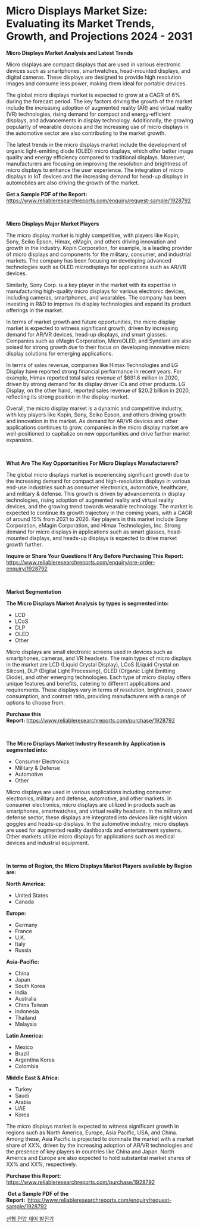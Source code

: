 <p><h1>Micro Displays Market Size: Evaluating its Market Trends, Growth, and Projections 2024 - 2031</h1></p><p><strong>Micro Displays Market Analysis and Latest Trends</strong></p>
<p><p>Micro displays are compact displays that are used in various electronic devices such as smartphones, smartwatches, head-mounted displays, and digital cameras. These displays are designed to provide high resolution images and consume less power, making them ideal for portable devices.</p><p>The global micro displays market is expected to grow at a CAGR of 6% during the forecast period. The key factors driving the growth of the market include the increasing adoption of augmented reality (AR) and virtual reality (VR) technologies, rising demand for compact and energy-efficient displays, and advancements in display technology. Additionally, the growing popularity of wearable devices and the increasing use of micro displays in the automotive sector are also contributing to the market growth.</p><p>The latest trends in the micro displays market include the development of organic light-emitting diode (OLED) micro displays, which offer better image quality and energy efficiency compared to traditional displays. Moreover, manufacturers are focusing on improving the resolution and brightness of micro displays to enhance the user experience. The integration of micro displays in IoT devices and the increasing demand for head-up displays in automobiles are also driving the growth of the market.</p></p>
<p><strong>Get a Sample PDF of the Report:&nbsp;</strong> <a href="https://www.reliableresearchreports.com/enquiry/request-sample/1928792">https://www.reliableresearchreports.com/enquiry/request-sample/1928792</a></p>
<p>&nbsp;</p>
<p><strong>Micro Displays Major Market Players</strong></p>
<p><p>The micro display market is highly competitive, with players like Kopin, Sony, Seiko Epson, Himax, eMagin, and others driving innovation and growth in the industry. Kopin Corporation, for example, is a leading provider of micro displays and components for the military, consumer, and industrial markets. The company has been focusing on developing advanced technologies such as OLED microdisplays for applications such as AR/VR devices.</p><p>Similarly, Sony Corp. is a key player in the market with its expertise in manufacturing high-quality micro displays for various electronic devices, including cameras, smartphones, and wearables. The company has been investing in R&D to improve its display technologies and expand its product offerings in the market.</p><p>In terms of market growth and future opportunities, the micro display market is expected to witness significant growth, driven by increasing demand for AR/VR devices, head-up displays, and smart glasses. Companies such as eMagin Corporation, MicroOLED, and Syndiant are also poised for strong growth due to their focus on developing innovative micro display solutions for emerging applications.</p><p>In terms of sales revenue, companies like Himax Technologies and LG Display have reported strong financial performance in recent years. For example, Himax reported total sales revenue of $691.6 million in 2020, driven by strong demand for its display driver ICs and other products. LG Display, on the other hand, reported sales revenue of $20.2 billion in 2020, reflecting its strong position in the display market.</p><p>Overall, the micro display market is a dynamic and competitive industry, with key players like Kopin, Sony, Seiko Epson, and others driving growth and innovation in the market. As demand for AR/VR devices and other applications continues to grow, companies in the micro display market are well-positioned to capitalize on new opportunities and drive further market expansion.</p></p>
<p>&nbsp;</p>
<p><strong>What Are The Key Opportunities For Micro Displays Manufacturers?</strong></p>
<p><p>The global micro displays market is experiencing significant growth due to the increasing demand for compact and high-resolution displays in various end-use industries such as consumer electronics, automotive, healthcare, and military & defense. This growth is driven by advancements in display technologies, rising adoption of augmented reality and virtual reality devices, and the growing trend towards wearable technology. The market is expected to continue its growth trajectory in the coming years, with a CAGR of around 15% from 2021 to 2026. Key players in this market include Sony Corporation, eMagin Corporation, and Himax Technologies, Inc. Strong demand for micro displays in applications such as smart glasses, head-mounted displays, and heads-up displays is expected to drive market growth further.</p></p>
<p><strong>Inquire or Share Your Questions If Any Before Purchasing This Report:</strong> <a href="https://www.reliableresearchreports.com/enquiry/pre-order-enquiry/1928792">https://www.reliableresearchreports.com/enquiry/pre-order-enquiry/1928792</a></p>
<p>&nbsp;</p>
<p><strong>Market Segmentation</strong></p>
<p><strong>The Micro Displays Market Analysis by types is segmented into:</strong></p>
<p><ul><li>LCD</li><li>LCoS</li><li>DLP</li><li>OLED</li><li>Other</li></ul></p>
<p><p>Micro displays are small electronic screens used in devices such as smartphones, cameras, and VR headsets. The main types of micro displays in the market are LCD (Liquid Crystal Display), LCoS (Liquid Crystal on Silicon), DLP (Digital Light Processing), OLED (Organic Light Emitting Diode), and other emerging technologies. Each type of micro display offers unique features and benefits, catering to different applications and requirements. These displays vary in terms of resolution, brightness, power consumption, and contrast ratio, providing manufacturers with a range of options to choose from.</p></p>
<p><strong>Purchase this Report:&nbsp;</strong><a href="https://www.reliableresearchreports.com/purchase/1928792">https://www.reliableresearchreports.com/purchase/1928792</a></p>
<p>&nbsp;</p>
<p><strong>The Micro Displays Market Industry Research by Application is segmented into:</strong></p>
<p><ul><li>Consumer Electronics</li><li>Military & Defense</li><li>Automotive</li><li>Other</li></ul></p>
<p><p>Micro displays are used in various applications including consumer electronics, military and defense, automotive, and other markets. In consumer electronics, micro displays are utilized in products such as smartphones, smartwatches, and virtual reality headsets. In the military and defense sector, these displays are integrated into devices like night vision goggles and heads-up displays. In the automotive industry, micro displays are used for augmented reality dashboards and entertainment systems. Other markets utilize micro displays for applications such as medical devices and industrial equipment.</p></p>
<p>&nbsp;</p>
<p><strong>In terms of Region, the Micro Displays Market Players available by Region are:</strong></p>
<p>
    <p> <strong> North America: </strong>
        <ul>
            <li>United States</li>
            <li>Canada</li>
        </ul>
        </p> 
    <p> <strong> Europe: </strong>
        <ul>
            <li>Germany</li>
            <li>France</li>
            <li>U.K.</li>
            <li>Italy</li>
            <li>Russia</li>
        </ul>
        </p> 
    <p> <strong> Asia-Pacific: </strong>
        <ul>
            <li>China</li>
            <li>Japan</li>
            <li>South Korea</li>
            <li>India</li>
            <li>Australia</li>
            <li>China Taiwan</li>
            <li>Indonesia</li>
            <li>Thailand</li>
            <li>Malaysia</li>
        </ul>
        </p> 
    <p> <strong> Latin America: </strong>
        <ul>
            <li>Mexico</li>
            <li>Brazil</li>
            <li>Argentina Korea</li>
            <li>Colombia</li>
        </ul>
        </p> 
    <p> <strong> Middle East & Africa: </strong>
        <ul>
            <li>Turkey</li>
            <li>Saudi</li>
            <li>Arabia</li>
            <li>UAE</li>
            <li>Korea</li>
        </ul>
    </p>
    </p>
<p><p>The micro displays market is expected to witness significant growth in regions such as North America, Europe, Asia Pacific, USA, and China. Among these, Asia Pacific is projected to dominate the market with a market share of XX%, driven by the increasing adoption of AR/VR technologies and the presence of key players in countries like China and Japan. North America and Europe are also expected to hold substantial market shares of XX% and XX%, respectively.</p></p>
<p><strong>Purchase this Report: </strong><a href="https://www.reliableresearchreports.com/purchase/1928792">https://www.reliableresearchreports.com/purchase/1928792</a></p>
<p>&nbsp;<strong>Get a Sample PDF of the Report:&nbsp;&nbsp;</strong><a href="https://www.reliableresearchreports.com/enquiry/request-sample/1928792">https://www.reliableresearchreports.com/enquiry/request-sample/1928792</a></p>
<p><strong></strong></p>
<p><p><a href="https://medium.com/@wheelgg5674537/%EC%84%A0%ED%98%95-%EC%A0%84%EC%95%95-%EC%A0%9C%EC%96%B4-%EC%98%A4%EC%8B%A4%EB%A0%88%EC%9D%B4%ED%84%B0-%EC%8B%9C%EC%9E%A5%EC%9D%80-%EC%8B%9C%EC%9E%A5-%EC%A0%90%EC%9C%A0%EC%9C%A8-%EA%B7%9C%EB%AA%A8-%EB%B0%8F-2031%EB%85%84%EA%B9%8C%EC%A7%80-%EC%98%88%EC%83%81%EB%90%98%EB%8A%94-%EC%98%88%EC%B8%A1%EC%97%90-%EC%B4%88%EC%A0%90%EC%9D%84-%EB%A7%9E%EC%B6%A5%EB%8B%88%EB%8B%A4-e9a792c53fd4">선형 전압 제어 발진기</a></p></p>